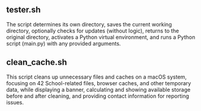 ## tester.sh
The script determines its own directory, saves the current working directory, optionally checks for updates (without logic), returns to the original directory, activates a Python virtual environment, and runs a Python script (main.py) with any provided arguments.

## clean_cache.sh
This script cleans up unnecessary files and caches on a macOS system, focusing on 42 School-related files, browser caches, and other temporary data, while displaying a banner, calculating and showing available storage before and after cleaning, and providing contact information for reporting issues.

